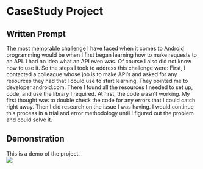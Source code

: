 # CaseStudy Project

## Written Prompt
The most memorable challenge I have faced when it comes to Android programming would be when I first began learning how to make requests to an API. I had no idea what an API even was. Of course I also did not know how to use it. So the steps I took to address this challenge were: First, I contacted a colleague whose job is to make API’s and asked for any resources they had that I could use to start learning. They pointed me to developer.android.com. There I found all the resources I needed to set up, code, and use the library I required. At first, the code wasn’t working. My first thought was to double check the code for any errors that I could catch right away. Then I did research on the issue I was having. I would continue this process in a trial and error methodology until I figured out the problem and could solve it.

## Demonstration
This is a demo of the project. <br /> 
![](ezgif.com-video-to-gif.gif) 

